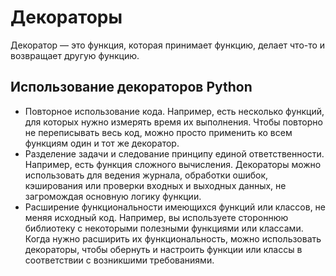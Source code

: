 # Декораторы

Декоратор — это функция, которая принимает функцию, делает что-то и возвращает другую функцию.

## Использование декораторов Python
- Повторное использование кода. Например, есть несколько функций, для которых нужно измерять время их выполнения. Чтобы повторно не переписывать весь код, можно просто применить ко всем функциям один и тот же декоратор.
- Разделение задачи и следование принципу единой ответственности. Например, есть функция сложного вычисления. Декораторы можно использовать для ведения журнала, обработки ошибок, кэширования или проверки входных и выходных данных, не загромождая основную логику функции.
- Расширение функциональности имеющихся функций или классов, не меняя исходный код. Например, вы используете стороннюю библиотеку с некоторыми полезными функциями или классами. Когда нужно расширить их функциональность, можно использовать декораторы, чтобы обернуть и настроить функции или классы в соответствии с возникшими требованиями.